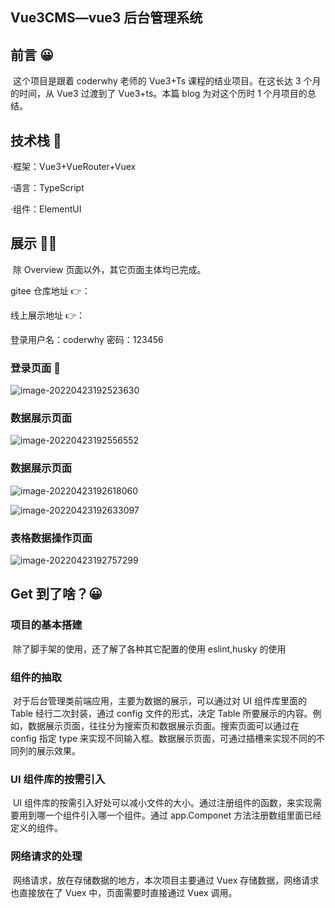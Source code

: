 ## Vue3CMS—vue3 后台管理系统

## 前言 😀

​ 这个项目是跟着 coderwhy 老师的 Vue3+Ts 课程的结业项目。在这长达 3 个月的时间，从 Vue3 过渡到了 Vue3+ts。本篇 blog 为对这个历时 1 个月项目的总结。

## 技术栈 🚧

·框架：Vue3+VueRouter+Vuex

·语言：TypeScript

·组件：ElementUI

## 展示 🏳‍🌈

​ 除 Overview 页面以外，其它页面主体均已完成。

gitee 仓库地址 👉：

线上展示地址 👉：

登录用户名：coderwhy 密码：123456

### 登录页面 🍕

![image-20220423192523630](https://xingqiu-tuchuang-1256524210.cos.ap-shanghai.myqcloud.com/1770/image-20220423192523630.png)

### 数据展示页面

![image-20220423192556552](https://xingqiu-tuchuang-1256524210.cos.ap-shanghai.myqcloud.com/1770/image-20220423192556552.png)

### 数据展示页面

![image-20220423192618060](https://xingqiu-tuchuang-1256524210.cos.ap-shanghai.myqcloud.com/1770/image-20220423192618060.png)

![image-20220423192633097](https://xingqiu-tuchuang-1256524210.cos.ap-shanghai.myqcloud.com/1770/image-20220423192633097.png)

### 表格数据操作页面

![image-20220423192757299](https://xingqiu-tuchuang-1256524210.cos.ap-shanghai.myqcloud.com/1770/image-20220423192757299.png)

## Get 到了啥？😀

### 项目的基本搭建

​ 除了脚手架的使用，还了解了各种其它配置的使用 eslint,husky 的使用

### 组件的抽取

​ 对于后台管理类前端应用，主要为数据的展示，可以通过对 UI 组件库里面的 Table 经行二次封装，通过 config 文件的形式，决定 Table 所要展示的内容。例如，数据展示页面，往往分为搜索页和数据展示页面。搜索页面可以通过在 config 指定 type 来实现不同输入框。数据展示页面，可通过插槽来实现不同的不同列的展示效果。

### UI 组件库的按需引入

​ UI 组件库的按需引入好处可以减小文件的大小。通过注册组件的函数，来实现需要用到哪一个组件引入哪一个组件。通过 app.Componet 方法注册数组里面已经定义的组件。

### 网络请求的处理

​ 网络请求，放在存储数据的地方，本次项目主要通过 Vuex 存储数据，网络请求也直接放在了 Vuex 中，页面需要时直接通过 Vuex 调用。
